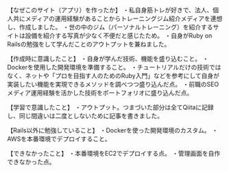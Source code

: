 【なぜこのサイト（アプリ）を作ったか】 ・私自身筋トレが好きで、法人、個人共にメディアの運用経験があることからトレーニングジム紹介メディアを連想し、作成しました。 ・世の中のジム（パーソナルトレーニング）を紹介するサイトは設備を紹介する写真が少なく不便だと感じたため。 ・自身がRuby on Railsの勉強をして学んだことのアウトプットを兼ねました。

【作成時に意識したこと】 ・自身が学んだ技術、機能を盛り込むこと。 ・Dockerを使用した開発環境を準備すること。 ・チュートリアルだけの技術ではなく、ネットや「プロを目指す人のためのRuby入門」などを参考にして自身が実装したい機能を実現できるメソッドを調べつつ盛り込んだ点。 ・前職のSEOメディア運用経験を活かした技術をポートフォリオに盛り込んだ点。

【学習で意識したこと】 ・アウトプット。つまづいた部分は全てQiitaに記録し、同じ間違いは二度としないために記事を書きました。

【Rails以外に勉強していること】 ・Dockerを使った開発環境のカスタム。 ・AWSを本番環境でデプロイすること。

【できなかったこと】 ・本番環境をEC2でデプロイする点。 ・管理画面を自作できなかった点。
